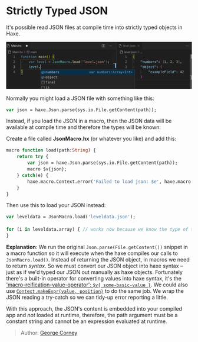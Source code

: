 [tags]: / "macro,json,expression-macro,configuration"

# Strictly Typed JSON

It's possible read JSON files at compile time into strictly typed objects in Haxe.

<img src="assets/haxe-json-macro.png" />

Normally you might load a JSON file with something like this:
```haxe
var json = haxe.Json.parse(sys.io.File.getContent(path));
```

Instead, if you load the JSON in a macro, then the JSON data will be available at compile time and therefore the types will be known:

Create a file called **JsonMacro.hx** (or whatever you like) and add this:
```haxe
macro function load(path:String) {
	return try {
		var json = haxe.Json.parse(sys.io.File.getContent(path));
		macro $v{json};
	} catch(e) {
		haxe.macro.Context.error('Failed to load json: $e', haxe.macro.Context.currentPos());
	}
}
```

Then use this to load your JSON instead:

```haxe
var leveldata = JsonMacro.load('leveldata.json');

for (i in leveldata.array) { // works now because we know the type of the leveldata object
}
```

**Explanation**: We run the original `Json.parse(File.getContent())` snippet in a macro function so it will execute when the haxe compiles our calls to `JsonMacro.load()`. Instead of returning the JSON object, in macros we need to return _syntax_. So we must convert our JSON object into haxe syntax – just as if we'd typed our JSON out manually as haxe objects. Fortunately there's a built-in operator for converting values into haxe syntax, it's the ['macro-reification-value-operator': `$v{ some-basic-value }`](https://haxe.org/manual/macro-reification-expression.html). We could also use [`Context.makeExpr(value, position)`](https://api.haxe.org/haxe/macro/Context.html#makeExpr) to do the same job. We wrap the JSON reading a try-catch so we can tidy-up error reporting a little.

With this approach, the JSON's content is embedded into your compiled app and _not_ loaded at runtime, therefore, the path argument must be a constant string and cannot be an expression evaluated at runtime.

> Author: [George Corney](https://github.com/haxiomic)
